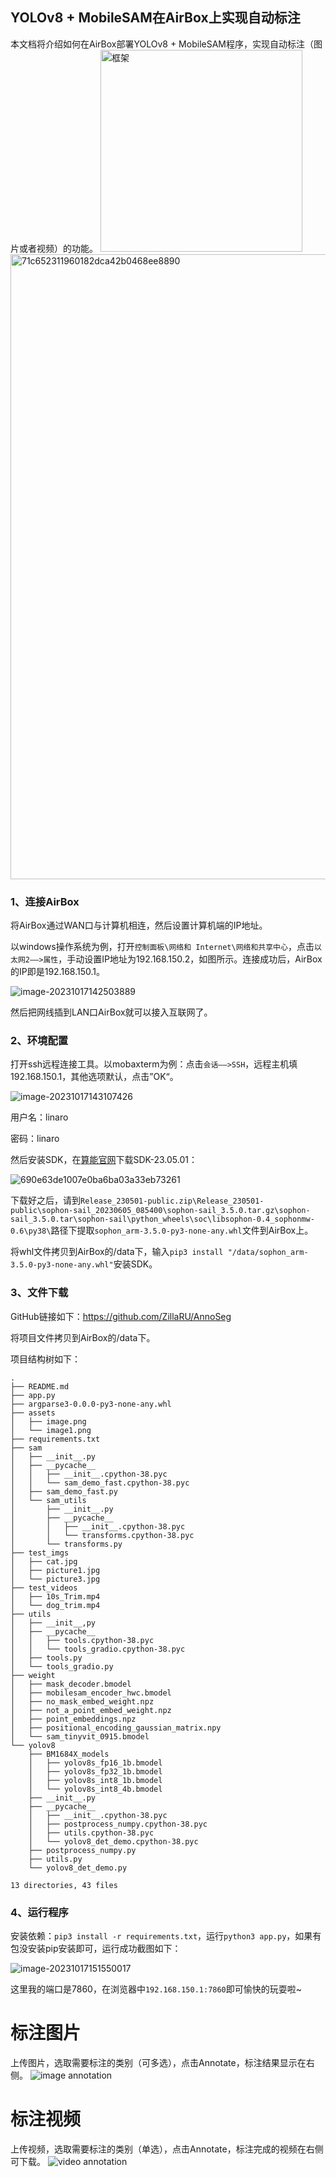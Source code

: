 ## YOLOv8 + MobileSAM在AirBox上实现自动标注

本文档将介绍如何在AirBox部署YOLOv8 + MobileSAM程序，实现自动标注（图片或者视频）的功能。
<img width="323" alt="框架" src="https://github.com/ZillaRU/AnnoSeg/assets/25343084/1f50c8f9-6c6d-4d2b-a3fe-dc14cd1f542d">
<img width="1000" alt="71c652311960182dca42b0468ee8890" src="https://github.com/ZillaRU/AnnoSeg/assets/25343084/51a74953-7464-4e3f-b77e-d133ff50dd9e">

###  1、连接AirBox

将AirBox通过WAN口与计算机相连，然后设置计算机端的IP地址。

以windows操作系统为例，打开`控制面板\网络和 Internet\网络和共享中心`，点击`以太网2——>属性`，手动设置IP地址为192.168.150.2，如图所示。连接成功后，AirBox的IP即是192.168.150.1。

![image-20231017142503889](assets/1.png)


然后把网线插到LAN口AirBox就可以接入互联网了。

###  2、环境配置

打开ssh远程连接工具。以mobaxterm为例：点击`会话——>SSH`，远程主机填192.168.150.1，其他选项默认，点击”OK“。

![image-20231017143107426](assets/2.png)

用户名：linaro

密码：linaro

然后安装SDK，在[算能官网](https://developer.sophgo.com/site/index/material/37/all.html)下载SDK-23.05.01：

![690e63de1007e0ba6ba03a33eb73261](assets/3.png)

下载好之后，请到`Release_230501-public.zip\Release_230501-public\sophon-sail_20230605_085400\sophon-sail_3.5.0.tar.gz\sophon-sail_3.5.0.tar\sophon-sail\python_wheels\soc\libsophon-0.4_sophonmw-0.6\py38\`路径下提取`sophon_arm-3.5.0-py3-none-any.whl`文件到AirBox上。

将whl文件拷贝到AirBox的/data下，输入`pip3 install "/data/sophon_arm-3.5.0-py3-none-any.whl"`安装SDK。


###  3、文件下载

GitHub链接如下：https://github.com/ZillaRU/AnnoSeg

将项目文件拷贝到AirBox的/data下。

项目结构树如下：

```
.
├── README.md
├── app.py
├── argparse3-0.0.0-py3-none-any.whl
├── assets
│   ├── image.png
│   └── image1.png
├── requirements.txt
├── sam
│   ├── __init__.py
│   ├── __pycache__
│   │   ├── __init__.cpython-38.pyc
│   │   └── sam_demo_fast.cpython-38.pyc
│   ├── sam_demo_fast.py
│   └── sam_utils
│       ├── __init__.py
│       ├── __pycache__
│       │   ├── __init__.cpython-38.pyc
│       │   └── transforms.cpython-38.pyc
│       └── transforms.py
├── test_imgs
│   ├── cat.jpg
│   ├── picture1.jpg
│   └── picture3.jpg
├── test_videos
│   ├── 10s_Trim.mp4
│   └── dog_trim.mp4
├── utils
│   ├── __init__,py
│   ├── __pycache__
│   │   ├── tools.cpython-38.pyc
│   │   └── tools_gradio.cpython-38.pyc
│   ├── tools.py
│   └── tools_gradio.py
├── weight
│   ├── mask_decoder.bmodel
│   ├── mobilesam_encoder_hwc.bmodel
│   ├── no_mask_embed_weight.npz
│   ├── not_a_point_embed_weight.npz
│   ├── point_embeddings.npz
│   ├── positional_encoding_gaussian_matrix.npy
│   └── sam_tinyvit_0915.bmodel
└── yolov8
    ├── BM1684X_models
    │   ├── yolov8s_fp16_1b.bmodel
    │   ├── yolov8s_fp32_1b.bmodel
    │   ├── yolov8s_int8_1b.bmodel
    │   └── yolov8s_int8_4b.bmodel
    ├── __init__.py
    ├── __pycache__
    │   ├── __init__.cpython-38.pyc
    │   ├── postprocess_numpy.cpython-38.pyc
    │   ├── utils.cpython-38.pyc
    │   └── yolov8_det_demo.cpython-38.pyc
    ├── postprocess_numpy.py
    ├── utils.py
    └── yolov8_det_demo.py

13 directories, 43 files
```
###  4、运行程序

安装依赖：`pip3 install -r requirements.txt`，运行`python3 app.py`，如果有包没安装pip安装即可，运行成功截图如下：

![image-20231017151550017](assets/4.png)

这里我的端口是7860，在浏览器中`192.168.150.1:7860`即可愉快的玩耍啦~

# 标注图片
上传图片，选取需要标注的类别（可多选），点击Annotate，标注结果显示在右侧。
![image annotation](assets/image.png)



# 标注视频
上传视频，选取需要标注的类别（单选），点击Annotate，标注完成的视频在右侧可下载。
![video annotation](assets/image1.png)
